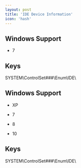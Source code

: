 ```yaml
---
layout: post
title: 'IDE Device Information'
icon: 'hash'
---
```


## Windows Support

- 7



## Keys

SYSTEM\ControlSet###\Enum\IDE\



## Windows Support

- XP

- 7

- 8

- 10



## Keys

SYSTEM\ControlSet###\Enum\IDE\


